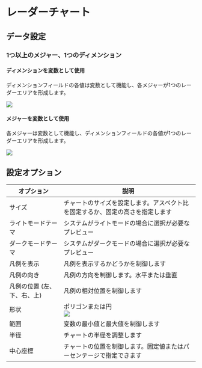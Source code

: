 # レーダーチャート

## データ設定

### 1つ以上のメジャー、1つのディメンション

#### ディメンションを変数として使用

ディメンションフィールドの各値は変数として機能し、各メジャーが1つのレーダーエリアを形成します。

![](https://static-docs.nocobase.com/202410091924155.png)

#### メジャーを変数として使用

各メジャーは変数として機能し、ディメンションフィールドの各値が1つのレーダーエリアを形成します。

![](https://static-docs.nocobase.com/202410091927959.png)

## 設定オプション

| オプション                      | 説明                                                                 |
| ---------------------------- | --------------------------------------------------------------------------- |
| サイズ                         | チャートのサイズを設定します。アスペクト比を固定するか、固定の高さを指定します |
| ライトモードテーマ             | システムがライトモードの場合に選択が必要なプレビュー                      |
| ダークモードテーマ              | システムがダークモードの場合に選択が必要なプレビュー                      |
| 凡例を表示                   | 凡例を表示するかどうかを制御します                                     |
| 凡例の向き                   | 凡例の方向を制御します。水平または垂直                                  |
| 凡例の位置 (左、下、右、上) | 凡例の相対位置を制御します                                  |
| 形状                        | ポリゴンまたは円<br />![](https://static-docs.nocobase.com/202410091929018.png) |
| 範囲                        | 変数の最小値と最大値を制御します                     |
| 半径                       | チャートの半径を調整します                                              |
| 中心座標            | チャートの位置を制御します。固定値またはパーセンテージで指定できます        |
